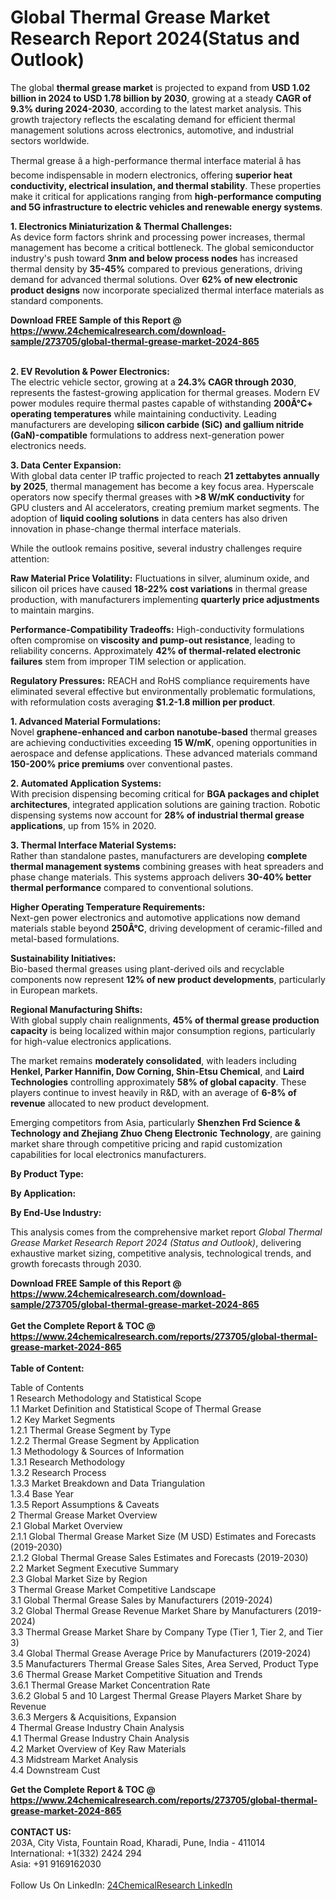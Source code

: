 <h1>Global Thermal Grease Market Research Report 2024(Status and Outlook)</h1><p>The global <strong>thermal grease market</strong> is projected to expand from <strong>USD 1.02 billion in 2024 to USD 1.78 billion by 2030</strong>, growing at a steady <strong>CAGR of 9.3% during 2024-2030</strong>, according to the latest market analysis. This growth trajectory reflects the escalating demand for efficient thermal management solutions across electronics, automotive, and industrial sectors worldwide.</p><p>Thermal grease â a high-performance thermal interface material â has become indispensable in modern electronics, offering <strong>superior heat conductivity, electrical insulation, and thermal stability</strong>. These properties make it critical for applications ranging from <strong>high-performance computing and 5G infrastructure to electric vehicles and renewable energy systems</strong>.</p><p><strong>1. Electronics Miniaturization &amp; Thermal Challenges:</strong><br>
As device form factors shrink and processing power increases, thermal management has become a critical bottleneck. The global semiconductor industry's push toward <strong>3nm and below process nodes</strong> has increased thermal density by <strong>35-45%</strong> compared to previous generations, driving demand for advanced thermal solutions. Over <strong>62% of new electronic product designs</strong> now incorporate specialized thermal interface materials as standard components.</p><div><b>Download FREE Sample of this Report @ 
            <a href="https://www.24chemicalresearch.com/download-sample/273705/global-thermal-grease-market-2024-865">
            https://www.24chemicalresearch.com/download-sample/273705/global-thermal-grease-market-2024-865</a></b></div><br><p><strong>2. EV Revolution &amp; Power Electronics:</strong><br>
The electric vehicle sector, growing at a <strong>24.3% CAGR through 2030</strong>, represents the fastest-growing application for thermal greases. Modern EV power modules require thermal pastes capable of withstanding <strong>200Â°C+ operating temperatures</strong> while maintaining conductivity. Leading manufacturers are developing <strong>silicon carbide (SiC) and gallium nitride (GaN)-compatible</strong> formulations to address next-generation power electronics needs.</p><p><strong>3. Data Center Expansion:</strong><br>
With global data center IP traffic projected to reach <strong>21 zettabytes annually by 2025</strong>, thermal management has become a key focus area. Hyperscale operators now specify thermal greases with <strong>&gt;8 W/mK conductivity</strong> for GPU clusters and AI accelerators, creating premium market segments. The adoption of <strong>liquid cooling solutions</strong> in data centers has also driven innovation in phase-change thermal interface materials.</p><p>While the outlook remains positive, several industry challenges require attention:</p><p><strong>Raw Material Price Volatility:</strong> Fluctuations in silver, aluminum oxide, and silicon oil prices have caused <strong>18-22% cost variations</strong> in thermal grease production, with manufacturers implementing <strong>quarterly price adjustments</strong> to maintain margins.</p><p><strong>Performance-Compatibility Tradeoffs:</strong> High-conductivity formulations often compromise on <strong>viscosity and pump-out resistance</strong>, leading to reliability concerns. Approximately <strong>42% of thermal-related electronic failures</strong> stem from improper TIM selection or application.</p><p><strong>Regulatory Pressures:</strong> REACH and RoHS compliance requirements have eliminated several effective but environmentally problematic formulations, with reformulation costs averaging <strong>$1.2-1.8 million per product</strong>.</p><p><strong>1. Advanced Material Formulations:</strong><br>
Novel <strong>graphene-enhanced and carbon nanotube-based</strong> thermal greases are achieving conductivities exceeding <strong>15 W/mK</strong>, opening opportunities in aerospace and defense applications. These advanced materials command <strong>150-200% price premiums</strong> over conventional pastes.</p><p><strong>2. Automated Application Systems:</strong><br>
With precision dispensing becoming critical for <strong>BGA packages and chiplet architectures</strong>, integrated application solutions are gaining traction. Robotic dispensing systems now account for <strong>28% of industrial thermal grease applications</strong>, up from 15% in 2020.</p><p><strong>3. Thermal Interface Material Systems:</strong><br>
Rather than standalone pastes, manufacturers are developing <strong>complete thermal management systems</strong> combining greases with heat spreaders and phase change materials. This systems approach delivers <strong>30-40% better thermal performance</strong> compared to conventional solutions.</p><p><strong>Higher Operating Temperature Requirements:</strong><br>
	Next-gen power electronics and automotive applications now demand materials stable beyond <strong>250Â°C</strong>, driving development of ceramic-filled and metal-based formulations.</p><p><strong>Sustainability Initiatives:</strong><br>
	Bio-based thermal greases using plant-derived oils and recyclable components now represent <strong>12% of new product developments</strong>, particularly in European markets.</p><p><strong>Regional Manufacturing Shifts:</strong><br>
	With global supply chain realignments, <strong>45% of thermal grease production capacity</strong> is being localized within major consumption regions, particularly for high-value electronics applications.</p><p>The market remains <strong>moderately consolidated</strong>, with leaders including <strong>Henkel, Parker Hannifin, Dow Corning, Shin-Etsu Chemical</strong>, and <strong>Laird Technologies</strong> controlling approximately <strong>58% of global capacity</strong>. These players continue to invest heavily in R&amp;D, with an average of <strong>6-8% of revenue</strong> allocated to new product development.</p><p>Emerging competitors from Asia, particularly <strong>Shenzhen Frd Science &amp; Technology and Zhejiang Zhuo Cheng Electronic Technology</strong>, are gaining market share through competitive pricing and rapid customization capabilities for local electronics manufacturers.</p><p><strong>By Product Type:</strong></p><p><strong>By Application:</strong></p><p><strong>By End-Use Industry:</strong></p><p>This analysis comes from the comprehensive market report <em>Global Thermal Grease Market Research Report 2024 (Status and Outlook)</em>, delivering exhaustive market sizing, competitive analysis, technological trends, and growth forecasts through 2030.</p><div><b>Download FREE Sample of this Report @ 
            <a href="https://www.24chemicalresearch.com/download-sample/273705/global-thermal-grease-market-2024-865">
            https://www.24chemicalresearch.com/download-sample/273705/global-thermal-grease-market-2024-865</a></b></div><br><div><b>Get the Complete Report & TOC @ 
            <a href="https://www.24chemicalresearch.com/reports/273705/global-thermal-grease-market-2024-865">
            https://www.24chemicalresearch.com/reports/273705/global-thermal-grease-market-2024-865</a></b></div><br>
            <b>Table of Content:</b><p>Table of Contents<br />
1 Research Methodology and Statistical Scope<br />
1.1 Market Definition and Statistical Scope of Thermal Grease<br />
1.2 Key Market Segments<br />
1.2.1 Thermal Grease Segment by Type<br />
1.2.2 Thermal Grease Segment by Application<br />
1.3 Methodology & Sources of Information<br />
1.3.1 Research Methodology<br />
1.3.2 Research Process<br />
1.3.3 Market Breakdown and Data Triangulation<br />
1.3.4 Base Year<br />
1.3.5 Report Assumptions & Caveats<br />
2 Thermal Grease Market Overview<br />
2.1 Global Market Overview<br />
2.1.1 Global Thermal Grease Market Size (M USD) Estimates and Forecasts (2019-2030)<br />
2.1.2 Global Thermal Grease Sales Estimates and Forecasts (2019-2030)<br />
2.2 Market Segment Executive Summary<br />
2.3 Global Market Size by Region<br />
3 Thermal Grease Market Competitive Landscape<br />
3.1 Global Thermal Grease Sales by Manufacturers (2019-2024)<br />
3.2 Global Thermal Grease Revenue Market Share by Manufacturers (2019-2024)<br />
3.3 Thermal Grease Market Share by Company Type (Tier 1, Tier 2, and Tier 3)<br />
3.4 Global Thermal Grease Average Price by Manufacturers (2019-2024)<br />
3.5 Manufacturers Thermal Grease Sales Sites, Area Served, Product Type<br />
3.6 Thermal Grease Market Competitive Situation and Trends<br />
3.6.1 Thermal Grease Market Concentration Rate<br />
3.6.2 Global 5 and 10 Largest Thermal Grease Players Market Share by Revenue<br />
3.6.3 Mergers & Acquisitions, Expansion<br />
4 Thermal Grease Industry Chain Analysis<br />
4.1 Thermal Grease Industry Chain Analysis<br />
4.2 Market Overview of Key Raw Materials<br />
4.3 Midstream Market Analysis<br />
4.4 Downstream Cust</p><div><b>Get the Complete Report & TOC @ 
            <a href="https://www.24chemicalresearch.com/reports/273705/global-thermal-grease-market-2024-865">
            https://www.24chemicalresearch.com/reports/273705/global-thermal-grease-market-2024-865</a></b></div><br><b>CONTACT US:</b><br>
            203A, City Vista, Fountain Road, Kharadi, Pune, India - 411014<br>
            International: +1(332) 2424 294<br>
            Asia: +91 9169162030 <br><br>
            Follow Us On LinkedIn: <a href="https://www.linkedin.com/company/24chemicalresearch/">24ChemicalResearch LinkedIn</a>
